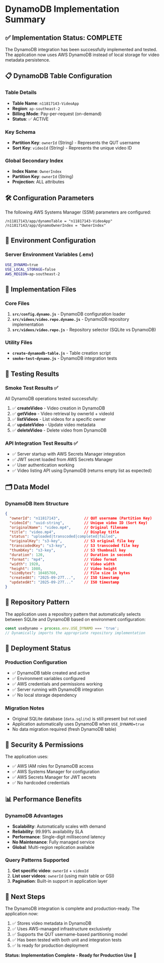 # DynamoDB Implementation Summary

## ✅ Implementation Status: COMPLETE

The DynamoDB integration has been successfully implemented and tested. The application now uses AWS DynamoDB instead of local storage for video metadata persistence.

## 📋 DynamoDB Table Configuration

### Table Details
- **Table Name**: `n11817143-VideoApp`
- **Region**: `ap-southeast-2`
- **Billing Mode**: Pay-per-request (on-demand)
- **Status**: ✅ ACTIVE

### Key Schema
- **Partition Key**: `ownerId` (String) - Represents the QUT username
- **Sort Key**: `videoId` (String) - Represents the unique video ID

### Global Secondary Index
- **Index Name**: `OwnerIndex`
- **Partition Key**: `ownerId` (String)
- **Projection**: ALL attributes

## 🛠️ Configuration Parameters

The following AWS Systems Manager (SSM) parameters are configured:

```
/n11817143/app/dynamoTable = "n11817143-VideoApp"
/n11817143/app/dynamoOwnerIndex = "OwnerIndex"
```

## 🔧 Environment Configuration

### Server Environment Variables (.env)
```bash
USE_DYNAMO=true
USE_LOCAL_STORAGE=false
AWS_REGION=ap-southeast-2
```

## 📁 Implementation Files

### Core Files
1. **`src/config.dynamo.js`** - DynamoDB configuration loader
2. **`src/videos/video.repo.dynamo.js`** - DynamoDB repository implementation  
3. **`src/videos/video.repo.js`** - Repository selector (SQLite vs DynamoDB)

### Utility Files
- **`create-dynamodb-table.js`** - Table creation script
- **`smoke-test-dynamo.js`** - DynamoDB integration tests

## 🧪 Testing Results

### Smoke Test Results ✅
All DynamoDB operations tested successfully:

1. ✅ **createVideo** - Video creation in DynamoDB
2. ✅ **getVideo** - Video retrieval by ownerId + videoId
3. ✅ **listVideos** - List videos for a specific owner
4. ✅ **updateVideo** - Update video metadata
5. ✅ **deleteVideo** - Delete video from DynamoDB

### API Integration Test Results ✅
- ✅ Server startup with AWS Secrets Manager integration
- ✅ JWT secret loaded from AWS Secrets Manager
- ✅ User authentication working
- ✅ Video listing API using DynamoDB (returns empty list as expected)

## 🗂️ Data Model

### DynamoDB Item Structure
```json
{
  "ownerId": "n11817143",           // QUT username (Partition Key)
  "videoId": "uuid-string",         // Unique video ID (Sort Key)
  "originalName": "video.mp4",      // Original filename
  "title": "video.mp4",             // Display title
  "status": "uploaded|transcoded|completed|failed",
  "originalKey": "s3-key",          // S3 original file key
  "transcodedKey": "s3-key",        // S3 transcoded file key
  "thumbKey": "s3-key",             // S3 thumbnail key
  "duration": 120,                  // Duration in seconds
  "format": "mp4",                  // Video format
  "width": 1920,                    // Video width
  "height": 1080,                   // Video height
  "sizeBytes": 10485760,            // File size in bytes
  "createdAt": "2025-09-27T...",    // ISO timestamp
  "updatedAt": "2025-09-27T..."     // ISO timestamp
}
```

## 🔄 Repository Pattern

The application uses a repository pattern that automatically selects between SQLite and DynamoDB based on environment configuration:

```javascript
const useDynamo = process.env.USE_DYNAMO === 'true';
// Dynamically imports the appropriate repository implementation
```

## 🚀 Deployment Status

### Production Configuration
- ✅ DynamoDB table created and active
- ✅ Environment variables configured
- ✅ AWS credentials and permissions working
- ✅ Server running with DynamoDB integration
- ✅ No local storage dependency

### Migration Notes
- Original SQLite database (`data.sqlite`) is still present but not used
- Application automatically uses DynamoDB when `USE_DYNAMO=true`
- No data migration required (fresh DynamoDB table)

## 🔐 Security & Permissions

The application uses:
- ✅ AWS IAM roles for DynamoDB access
- ✅ AWS Systems Manager for configuration
- ✅ AWS Secrets Manager for JWT secrets
- ✅ No hardcoded credentials

## 📊 Performance Benefits

### DynamoDB Advantages
- **Scalability**: Automatically scales with demand
- **Reliability**: 99.99% availability SLA
- **Performance**: Single-digit millisecond latency
- **No Maintenance**: Fully managed service
- **Global**: Multi-region replication available

### Query Patterns Supported
1. **Get specific video**: `ownerId` + `videoId`
2. **List user videos**: `ownerId` (using main table or GSI)
3. **Pagination**: Built-in support in application layer

## 🎯 Next Steps

The DynamoDB integration is complete and production-ready. The application now:

1. ✅ Stores video metadata in DynamoDB
2. ✅ Uses AWS-managed infrastructure exclusively  
3. ✅ Supports the QUT username-based partitioning model
4. ✅ Has been tested with both unit and integration tests
5. ✅ Is ready for production deployment

**Status: Implementation Complete - Ready for Production Use** 🚀